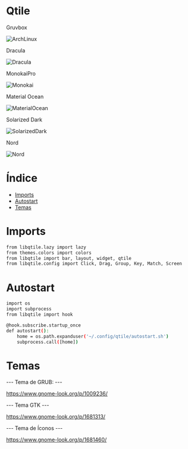 # Qtile

Gruvbox

![ArchLinux](https://user-images.githubusercontent.com/99371498/179362202-5008d2ea-f15a-4223-bbcd-b4183059f362.png)

Dracula

![Dracula](https://user-images.githubusercontent.com/99371498/179366453-41202544-c815-4665-9032-7c1a65f8d991.png)

MonokaiPro

![Monokai](https://user-images.githubusercontent.com/99371498/179366458-152a9c54-b1cd-4290-9658-5461e7590a8c.png)

Material Ocean

![MaterialOcean](https://user-images.githubusercontent.com/99371498/179366463-b1bef5d9-9b33-4162-8c49-ee2c629c1425.png)

Solarized Dark

![SolarizedDark](https://user-images.githubusercontent.com/99371498/179366467-0ad962cb-d4b7-4bb0-b16d-2fe21b036130.png)

Nord

![Nord](https://user-images.githubusercontent.com/99371498/179366472-de2425b5-2755-4b4e-a10f-eca8e6b80f48.png)



# Índice 
- [Imports](#imports)
- [Autostart](#autostart)
- [Temas](#temas)

# Imports

```bash
from libqtile.lazy import lazy
from themes.colors import colors
from libqtile import bar, layout, widget, qtile
from libqtile.config import Click, Drag, Group, Key, Match, Screen
```

# Autostart

```bash
import os
import subprocess
from libqtile import hook

@hook.subscribe.startup_once
def autostart():
    home = os.path.expanduser('~/.config/qtile/autostart.sh')
    subprocess.call([home])
```

# Temas

--- Tema de GRUB: ---

https://www.gnome-look.org/p/1009236/

--- Tema GTK ---

https://www.gnome-look.org/p/1681313/

--- Tema de Íconos ---

https://www.gnome-look.org/p/1681460/
